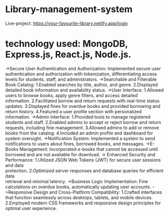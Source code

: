 ﻿# Library-management-system
Live-project: https://your-favourite-library.netlify.app/login
# technology used: MongoDB, Express.js, React.js, Node.js.
->Secure User Authentication and Authorization: Implemented secure user authentication and authorization with tokenization, differentiating access levels for students, staff, and administrators.
->Searchable and Filterable Book Catalog:
       1.Enabled searches by title, author, and genre.
       2.Displayed detailed book information and availability status.
->User Interface:
       1.Allowed users to browse books, apply genre filters, and access detailed  
          information.
       2.Facilitated borrow and return requests with real-time status updates.
       3.Displayed fines for overdue books and provided borrowing and return 
          history.
       4.Featured a user profile section with personalized information.
->Admin Interface:
       1.Provided tools to manage registered students and staff.
       2.Enabled admins to accept or reject borrow and return requests, including 
          fine management.
       3.Allowed admins to add or remove books from the catalog.
       4.Included an admin profile and dashboard for system oversight.
->Notification System: Implemented a system to send notifications to users about fines, borrowed books, and messages.
->E-Books Management:  Incorporated e-books that cannot be accessed until borrowed and are not available for download.
-> Enhanced Security and Performance:
        1.Utilized JSON Web Tokens (JWT) for secure user sessions and data  
           protection.
        2.Optimized server responses and database queries for efficient data  
            retrieval and minimal latency.
->Business Logic Implementation: Fine calculations on overdue books, automatically updating user accounts.
->Responsive Design and Cross-Platform Compatibility:
       1.Crafted interfaces that function seamlessly across desktops, tablets, and 
          mobile devices.
       2.Employed modern CSS frameworks and responsive design principles for 
          optimal user experience.
